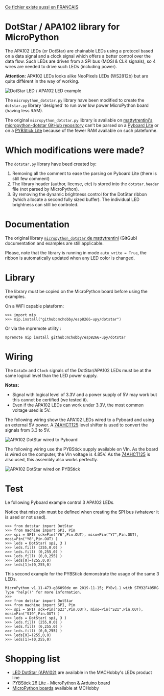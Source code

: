 [Ce fichier existe aussi en FRANCAIS](readme.md)

# DotStar / APA102 library for MicroPython

The APA102 LEDs (or DotStar) are chainable LEDs using a protocol based on a data signal and a clock signal which offers a better control over the data flow.
Such LEDs are driven from a SPI bus (MOSI & CLK signals), so 4 wires are needed to drive such LEDs (including power).

__Attention:__ APA102 LEDs looks alike NeoPixels LEDs (WS2812b) but are quite différent in the way of working.

![DotStar LED / APA102 LED example](docs/_static/dotstar-APA102.jpg)

The `micropython_dotstar.py` library have been modified to create the `dotstar.py` library 'designed' to run over low power MicroPython board (having less RAM).

The original `micropython_dotstar.py` library is available on [mattytrentini's micropython-dotstar GitHub repository](https://github.com/mattytrentini/micropython-dotstar) can't be
parsed on a [Pyboard Lite](https://shop.mchobby.be/fr/micropython/765-micro-python-pyboard-lite-3232100007659.html) or on a
[PYBStick Lite](https://shop.mchobby.be/fr/micropython/1830-pybstick-lite-26-micropython-et-arduino-3232100018303-garatronic.html) because of the fewer RAM available on such plateforme.

# Which modifications were made?
The `dotstar.py` library have beed created by:
1. Removing all the comment to ease the parsing on Pyboard Lite (there is still few comment)
2. The library header (author, license, etc) is stored into the `dotstar.header` file (not parsed by MicroPython).
3. By removing the dynamic brightness control for the DotStar ribbon (which allocate a second fully sized buffer). The individual LED brightness can still be controled.

# Documentation

The original library [`micropython_dotstar` de mattytrentini](https://github.com/mattytrentini/micropython-dotstar) (GitGub) documentation and examples are still applicable.

Please, note that the library is running in mode `auto_write = True`, the ribbon is automatically updated when any LED color is changed.

# Library

The library must be copied on the MicroPython board before using the examples.

On a WiFi capable plateform:

```
>>> import mip
>>> mip.install("github:mchobby/esp8266-upy/dotstar")
```

Or via the mpremote utility :

```
mpremote mip install github:mchobby/esp8266-upy/dotstar
```

# Wiring

The `DataIn` and `Clock` signals of the DotStar/APA102 LEDs must be at the same logical level than the LED power supply.

__Notes:__
* Signal with logical level of 3.3V and a power supply of 5V may work but this cannot be certified (we tested it).
* Even if the APA102 LEDs can work under 3.3V, the most common voltage used is 5V.

The following wiring show the APA102 LEDs wired to a Pyboard and using an external 5V power. A [74AHCT125](https://shop.mchobby.be/fr/ci/1041-74ahct125-4x-level-shifter-3v-a-5v-3232100010413.html) level shifter is used to convert the signals from 3.3 to 5V.

![APA102 DotStar wired to Pyboard](docs/_static/dotstar-to-pyboard.jpg)

The following wiring use the PYBStick supply available on VIn. As the board is wired on the computer, the VIn voltage is 4.85V. As the [74AHCT125](https://shop.mchobby.be/fr/ci/1041-74ahct125-4x-level-shifter-3v-a-5v-3232100010413.html) is also used, this assembly also works perfectly.

![APA102 DotStar wired on PYBStick](docs/_static/dotstar-to-pybstick.jpg)

# Test

Le following Pyboard example control 3 APA102 LEDs.

Notice that miso pin must be defined when creating the SPI bus (whatever it is used or not used).

```
>>> from dotstar import DotStar
>>> from machine import SPI, Pin
>>> spi = SPI( sck=Pin("Y6",Pin.OUT), miso=Pin("Y7",Pin.OUT), mosi=Pin("Y8",Pin.OUT) )
>>> leds = DotStar( spi, 3 )
>>> leds.fill( (255,0,0) )
>>> leds.fill( (0,255,0) )
>>> leds.fill( (0,0,255) )
>>> leds[0]=(255,0,0)
>>> leds[1]=(0,255,0)
```

This second example for the PYBStick demonstrate the usage of the same 3 LEDs.

```
MicroPython v1.11-473-g86090de on 2019-11-15; PYBv1.1 with STM32F405RG
Type "help()" for more information.
>>>
>>> from dotstar import DotStar
>>> from machine import SPI, Pin
>>> spi = SPI( sck=Pin("S23",Pin.OUT), miso=Pin("S21",Pin.OUT), mosi=Pin("S19",Pin.OUT) )
>>> leds = DotStar( spi, 3 )
>>> leds.fill( (255,0,0) )
>>> leds.fill( (0,255,0) )
>>> leds.fill( (0,0,255) )
>>> leds[0]=(255,0,0)
>>> leds[1]=(0,255,0)
```

# Shopping list
* [LED DotStar (APA102)](https://shop.mchobby.be/fr/55-neopixels-et-dotstar) are available in the MACHobby's LEDs product line
* [PYBStick 26 Lite - MicroPython & Arduino board](https://shop.mchobby.be/fr/micropython/1830-pybstick-lite-26-micropython-et-arduino-3232100018303-garatronic.html)
* [MicroPython boards](https://shop.mchobby.be/fr/56-micropython) available at MCHobby
